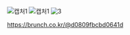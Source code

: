 ![캡처1](https://user-images.githubusercontent.com/69049801/131769462-4de2f5aa-7fbb-40ab-85c4-df6f7e411b55.PNG)
![캡처1](https://user-images.githubusercontent.com/69049801/131769466-dad4779c-6c51-4088-82f4-c3ec88bc0552.PNG)
![3](https://user-images.githubusercontent.com/69049801/131769469-33b1f3f2-de28-4eeb-9d87-42a075e088f2.PNG)

https://brunch.co.kr/@d0809fbcbd0641d
